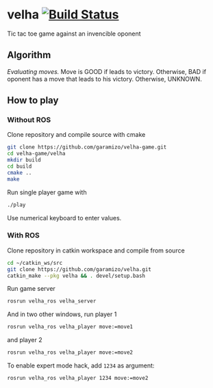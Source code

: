 # velha [![Build Status](https://travis-ci.com/garamizo/velha-game.svg?branch=travis)](https://travis-ci.com/garamizo/velha-game)
Tic tac toe game against an invencible oponent

## Algorithm

*Evaluating moves.* Move is GOOD if leads to victory. Otherwise, BAD if oponent has a move that leads to his victory. Otherwise, UNKNOWN.

## How to play

### Without ROS

Clone repository and compile source with cmake
```bash
git clone https://github.com/garamizo/velha-game.git
cd velha-game/velha
mkdir build
cd build
cmake ..
make
```

Run single player game with
```bash
./play
```

Use numerical keyboard to enter values.

### With ROS

Clone repository in catkin workspace and compile from source

```bash
cd ~/catkin_ws/src
git clone https://github.com/garamizo/velha.git
catkin_make --pkg velha && . devel/setup.bash
```

Run game server
```bash
rosrun velha_ros velha_server
```

And in two other windows, run player 1
```bash
rosrun velha_ros velha_player move:=move1
```

and player 2
```bash
rosrun velha_ros velha_player move:=move2
```

To enable expert mode hack, add `1234` as argument:
```bash
rosrun velha_ros velha_player 1234 move:=move2
```
